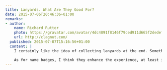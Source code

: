 ```yaml
---
title: Lanyards. What Are They Good For?
date: 2015-07-06T20:46:36+01:00
remarks:
- author:
    name: Richard Rutter
    photo: https://gravatar.com/avatar/4dc4891f8146f79ced911d665f2dedef
    url: http://clagnut.com/
  published: 2015-07-07T15:16:56+01:00
  content: |
    I certainly like the idea of collecting lanyards at the end. Something we should definitely do at Clearleft’s conferences, especially as the lanyards are usually branded ‘Clearleft’ (although sponsorship is available :-)

    As for name badges, I think they enhance the experience, at least if they are designed so that you can read people’s names without getting accidentally intimate. I like to remember who I’m talking to – I don’t have the best memory when it comes to matching names to faces.
---
```

